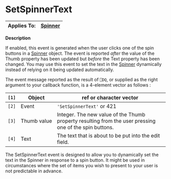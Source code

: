 




<h1 class="heading"><span class="name">SetSpinnerText</span></h1>

| Applies To: | [Spinner](./spinner.md) |
| --- | ---  |


**Description**


If enabled, this event is generated when the user clicks one of the spin buttons in a [Spinner](./spinner.md) object. The event is reported *after* the value of the Thumb property has been updated but *before* the Text property has been changed. You may use this event to set the text in the [Spinner](./spinner.md) dynamically instead of relying on it being updated automatically.


The event message reported as the result of `⎕DQ`, or supplied as the right argument to your callback function, is a 4-element vector as follows :


| `[1]` | Object | ref or character vector |
| --- | --- | ---  |
| `[2]` | Event | `'SetSpinnerText'` or 421 |
| `[3]` | Thumb value | Integer. The new value of the Thumb property resulting from the user pressing one of the spin buttons. |
| `[4]` | Text | The text that is about to be put into the edit field. |


The SetSpinnerText event is designed to allow you to dynamically set the text in the Spinner in response to a spin button. It might be used in circumstances where the set of items you wish to present to your user is not predictable in advance.



